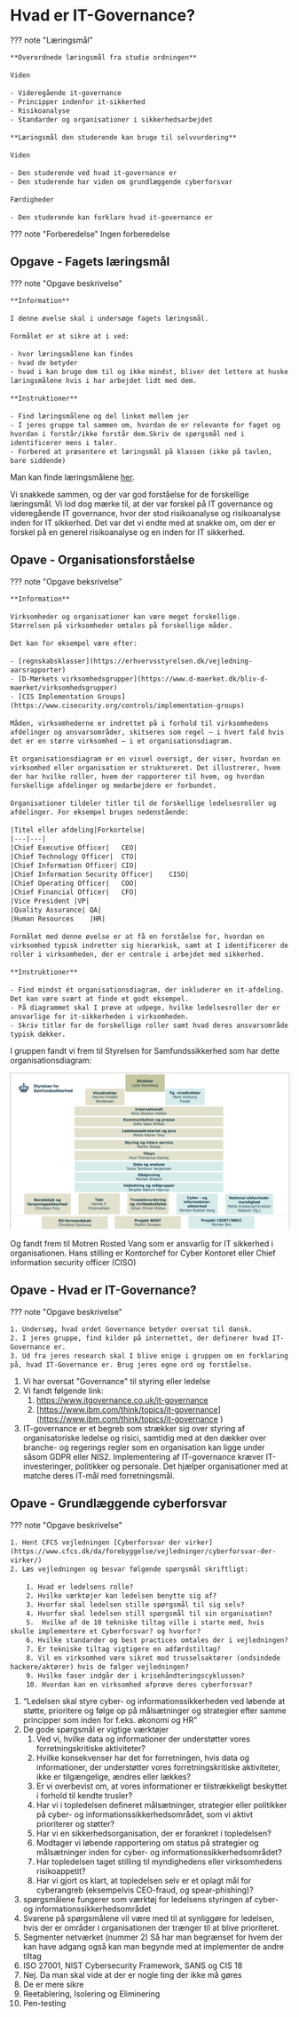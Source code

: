 # Hvad er IT-Governance?

??? note "Læringsmål"

    **Overordnede læringsmål fra studie ordningen**

    Viden

    - Videregående it-governance
    - Principper indenfor it-sikkerhed
    - Risikoanalyse
    - Standarder og organisationer i sikkerhedsarbejdet
    
    **Læringsmål den studerende kan bruge til selvvurdering**

    Viden

    - Den studerende ved hvad it-governance er
    - Den studerende har viden om grundlæggende cyberforsvar

    Færdigheder

    - Den studerende kan forklare hvad it-governance er

??? note "Forberedelse"
    Ingen forberedelse

## Opgave - Fagets læringsmål

??? note "Opgave beskrivelse"

    **Information**

    I denne øvelse skal i undersøge fagets læringsmål.

    Formålet er at sikre at i ved:

    - hvor læringsmålene kan findes
    - hvad de betyder
    - hvad i kan bruge dem til og ikke mindst, bliver det lettere at huske læringsmålene hvis i har arbejdet lidt med dem.

    **Instruktioner**

    - Find læringsmålene og del linket mellem jer
    - I jeres gruppe tal sammen om, hvordan de er relevante for faget og hvordan i forstår/ikke forstår dem.Skriv de spørgsmål ned i identificerer mens i taler.
    - Forbered at præsentere et læringsmål på klassen (ikke på tavlen, bare siddende)

Man kan finde læringsmålene [her](https://esdhweb.ucl.dk/D22-1980440.pdf).

Vi snakkede sammen, og der var god forståelse for de forskellige læringsmål. Vi lod dog mærke til, at der var forskel på IT governance og videregående IT governance, hvor der stod risikoanalyse og risikoanalyse inden for IT sikkerhed. Det var det vi endte med at snakke om, om der er forskel på en generel risikoanalyse og en inden for IT sikkerhed.

## Opave - Organisationsforståelse

??? note "Opgave beksrivelse"

    **Information**

    Virksomheder og organisationer kan være meget forskellige.
    Størrelsen på virksomheder omtales på forskellige måder.

    Det kan for eksempel være efter:

    - [regnskabsklasser](https://erhvervsstyrelsen.dk/vejledning-aarsrapporter)
    - [D-Mærkets virksomhedsgrupper](https://www.d-maerket.dk/bliv-d-maerket/virksomhedsgrupper)
    - [CIS Implementation Groups](https://www.cisecurity.org/controls/implementation-groups)

    Måden, virksomhederne er indrettet på i forhold til virksomhedens afdelinger og ansvarsområder, skitseres som regel – i hvert fald hvis det er en større virksomhed – i et organisationsdiagram.

    Et organisationsdiagram er en visuel oversigt, der viser, hvordan en virksomhed eller organisation er struktureret. Det illustrerer, hvem der har hvilke roller, hvem der rapporterer til hvem, og hvordan forskellige afdelinger og medarbejdere er forbundet.

    Organisationer tildeler titler til de forskellige ledelsesroller og afdelinger. For eksempel bruges nedenstående:

    |Titel eller afdeling|Forkortelse|
    |---|---|
    |Chief Executive Officer|	CEO|
    |Chief Technology Officer|	CTO|
    |Chief Information Officer|	CIO|
    |Chief Information Security Officer|	CISO|
    |Chief Operating Officer|	COO|
    |Chief Financial Officer|	CFO|
    |Vice President	|VP|
    |Quality Assurance|	QA|
    |Human Resources	|HR|

    Formålet med denne øvelse er at få en forståelse for, hvordan en virksomhed typisk indretter sig hierarkisk, samt at I identificerer de roller i virksomheden, der er centrale i arbejdet med sikkerhed.

    **Instruktioner**

    - Find mindst ét organisationsdiagram, der inkluderer en it-afdeling. Det kan være svært at finde et godt eksempel.
    - På diagrammet skal I prøve at udpege, hvilke ledelsesroller der er ansvarlige for it-sikkerheden i virksomheden.
    - Skriv titler for de forskellige roller samt hvad deres ansvarsområde typisk dækker.

I gruppen fandt vi frem til Styrelsen for Samfundssikkerhed
som har dette organisationsdiagram:

![alt text](image.png)

Og fandt frem til Motren Rosted Vang som er ansvarlig for IT sikkerhed i organisationen. Hans stilling er Kontorchef for Cyber Kontoret eller Chief information security officer (CISO)


## Opave - Hvad er IT-Governance?

??? note "Opgave beskrivelse"

    1. Undersøg, hvad ordet Governance betyder oversat til dansk.
    2. I jeres gruppe, find kilder på internettet, der definerer hvad IT-Governance er.
    3. Ud fra jeres research skal I blive enige i gruppen om en forklaring på, hvad IT-Governance er. Brug jeres egne ord og forståelse.

1. Vi har oversat "Governance" til styring eller ledelse
2. Vi fandt følgende link:
    1. [https://www.itgovernance.co.uk/it-governance ](https://www.itgovernance.co.uk/it-governance)
    2. [https://www.ibm.com/think/topics/it-governance](https://www.ibm.com/think/topics/it-governance )
3. IT-governance er et begreb som strækker sig over styring af organisatoriske ledelse og risici, samtidig med at den dækker over branche- og regerings regler som en organisation kan ligge under såsom GDPR eller NIS2. Implementering af IT-governance kræver IT-investeringer, politikker og personale. Det hjælper organisationer med at matche deres IT-mål med forretningsmål.


## Opave - Grundlæggende cyberforsvar

??? note "Opgave beskrivelse"

    1. Hent CFCS vejledningen [Cyberforsvar der virker](https://www.cfcs.dk/da/forebyggelse/vejledninger/cyberforsvar-der-virker/)
    2. Læs vejledningen og besvar følgende spørgsmål skriftligt:

        1. Hvad er ledelsens rolle?
        2. Hvilke værktøjer kan ledelsen benytte sig af?
        3. Hvorfor skal ledelsen stille spørgsmål til sig selv?
        4. Hvorfor skal ledelsen still spørgsmål til sin organisation?
        5.  Hvilke af de 10 tekniske tiltag ville i starte med, hvis skulle implementere et Cyberforsvar? og hvorfor?
        6. Hvilke standarder og best practices omtales der i vejledningen?
        7. Er tekniske tiltag vigtigere en adfærdstiltag?
        8. Vil en virksomhed være sikret mod trusselsaktører (ondsindede hackere/aktører) hvis de følger vejledningen?
        9. Hvilke faser indgår der i krisehåndteringscyklussen?
        10. Hvordan kan en virksomhed afprøve deres cyberforsvar?

1. “Ledelsen skal styre cyber- og informationssikkerheden ved løbende at støtte, prioritere og følge op på målsætninger og strategier efter samme principper som inden for f.eks. økonomi og HR”
2. De gode spørgsmål er vigtige værktøjer
    1. Ved vi, hvilke data og informationer der understøtter vores forretningskritiske aktiviteter?
    2. Hvilke konsekvenser har det for forretningen, hvis data og informationer, der understøtter vores forretningskritiske aktiviteter, ikke er tilgængelige, ændres eller lækkes?
    3. Er vi overbevist om, at vores informationer er tilstrækkeligt beskyttet i forhold til kendte trusler?
    4. Har vi i topledelsen defineret målsætninger, strategier eller politikker på cyber- og informationssikkerhedsområdet, som vi aktivt prioriterer og støtter?
    5. Har vi en sikkerhedsorganisation, der er forankret i topledelsen?
    6. Modtager vi løbende rapportering om status på strategier og målsætninger inden for cyber- og informationssikkerhedsområdet?
    7. Har topledelsen taget stilling til myndighedens eller virksomhedens risikoappetit?
    8. Har vi gjort os klart, at topledelsen selv er et oplagt mål for cyberangreb (eksempelvis CEO-fraud, og spear-phishing)?
3. spørgsmålene fungerer som værktøj for ledelsens styringen af cyber- og informationssikkerhedsområdet
4. Svarene på spørgsmålene vil være med til at synliggøre for ledelsen, hvis der er områder i organisationen der trænger til at blive prioriteret.
5. Segmenter netværket (nummer 2) Så har man begrænset for hvem der kan have adgang også kan man begynde med at implementer de andre tiltag
6. ISO 27001, NIST Cybersecurity Framework, SANS og CIS 18
7. Nej. Da man skal vide at der er nogle ting der ikke må gøres
8. De er mere sikre
9. Reetablering, Isolering og Eliminering
10. Pen-testing
